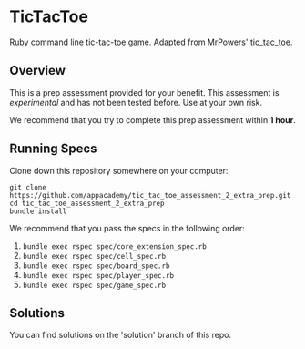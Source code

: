 # TicTacToe

Ruby command line tic-tac-toe game.  Adapted from MrPowers' [tic_tac_toe][tic_tac_toe].

[tic_tac_toe]: https://github.com/MrPowers/tic_tac_toe/

## Overview

This is a prep assessment provided for your benefit.  This assessment is *experimental* and has not been tested before.  Use at your own risk.

We recommend that you try to complete this prep assessment within **1 hour**.

## Running Specs

Clone down this repository somewhere on your computer:

```
git clone https://github.com/appacademy/tic_tac_toe_assessment_2_extra_prep.git
cd tic_tac_toe_assessment_2_extra_prep
bundle install
```

We recommend that you pass the specs in the following order:

1. `bundle exec rspec spec/core_extension_spec.rb`
2. `bundle exec rspec spec/cell_spec.rb`
3. `bundle exec rspec spec/board_spec.rb`
4. `bundle exec rspec spec/player_spec.rb`
5. `bundle exec rspec spec/game_spec.rb`


## Solutions

You can find solutions on the 'solution' branch of this repo.
